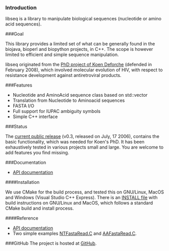 ### Introduction

libseq is a library to manipulate biological sequences (nucleotide or amino acid sequences).

###Goal

This library provides a limited set of what can be generally found in the biojava, bioperl and biopython projects, in C++. The scope is however limited to efficient and simple sequence manipulation. 

libseq originated from the [PhD project of Koen Deforche] (defended in February 2008), which involved molecular evolution of HIV, with respect to resistance development against antiretroviral products.

###Features

* Nucleotide and AminoAcid sequence class based on std::vector
* Translation from Nucleotide to Aminoacid sequences
* FASTA I/O
* Full support for IUPAC ambiguity symbols
* Simple C++ interface

###Status

The [current public release] (v0.3, released on July, 17 2006), contains the basic functionality, which was needed for Koen's PhD. It has been exhaustively tested in various projects small and large. You are welcome to add features you find missing.

###Documentation
* [API documentation]

####Installation

We use CMake for the build process, and tested this on GNU/Linux, MacOS and Windows (Visual Studio C++ Express).
There is an [INSTALL file] with build instructions on GNU/Linux and MacOS, which follows a standard CMake build and install process.

####Reference
* [API documentation]
* Two simple examples [NTFastaRead.C] and [AAFastaRead.C].

###GitHub
The project is hosted at [GitHub].

[PhD project of Koen Deforche]:<http://rega.kuleuven.be/cev/avd/publications/thesises>
[current public release]:<https://github.com/rega-cev/libseq/releases/tag/v0.3>
[API documentation]: <http://rega-cev.github.io/libseq/doc/doxygen-html/v0.3> 
[INSTALL file]: <https://github.com/rega-cev/libseq/blob/master/INSTALL>
[NTFastaRead.C]: <https://github.com/rega-cev/libseq/blob/master/test/src/NTFastaRead.C>
[AAFastaRead.C]: <https://github.com/rega-cev/libseq/blob/master/test/src/AAFastaRead.C> 

[GitHub]: <https://github.com/rega-cev/libseq/>
